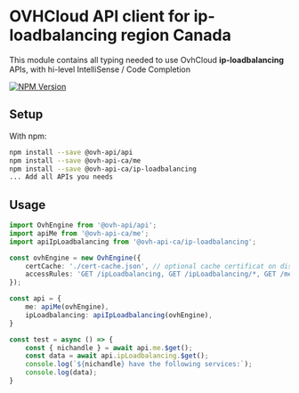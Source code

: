 # OVHCloud API client for **ip-loadbalancing** region Canada

This module contains all typing needed to use OvhCloud **ip-loadbalancing** APIs, with hi-level IntelliSense / Code Completion

[![NPM Version](https://img.shields.io/npm/v/@ovh-api-ca/ip-loadbalancing.svg?style=flat)](https://www.npmjs.org/package/@ovh-api-ca/ip-loadbalancing)

## Setup

With npm:

```bash
npm install --save @ovh-api/api
npm install --save @ovh-api-ca/me
npm install --save @ovh-api-ca/ip-loadbalancing
... Add all APIs you needs
```

## Usage

```typescript
import OvhEngine from '@ovh-api/api';
import apiMe from '@ovh-api-ca/me';
import apiIpLoadbalancing from '@ovh-api-ca/ip-loadbalancing';

const ovhEngine = new OvhEngine({ 
    certCache: './cert-cache.json', // optional cache certificat on disk.
    accessRules: 'GET /ipLoadbalancing, GET /ipLoadbalancing/*, GET /me', // optional limit the requested privileges.
});

const api = {
    me: apiMe(ovhEngine),
    ipLoadbalancing: apiIpLoadbalancing(ovhEngine),
}

const test = async () => {
    const { nichandle } = await api.me.$get();
    const data = await api.ipLoadbalancing.$get();
    console.log(`${nichandle} have the following services:`);
    console.log(data);
}
```
